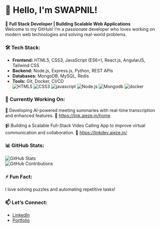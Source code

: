 # 👋 Hello, I'm SWAPNIL!  

🚀 **Full Stack Developer | Building Scalable Web Applications**  
Welcome to my GitHub! I’m a passionate developer who loves working on modern web technologies and solving real-world problems.
### 🛠 **Tech Stack:**  
- **Frontend:** HTML5, CSS3, JavaScript (ES6+), React.js, AngularJS, Tailwind CSS  
- **Backend:** Node.js, Express.js, Python, REST APIs  
- **Databases:** MongoDB, MySQL, Redis  
- **Tools:** Git, Docker, CI/CD  
![HTML5](https://img.shields.io/badge/HTML5-E34F26?style=for-the-badge&logo=html5&logoColor=white)
![CSS3](https://img.shields.io/badge/CSS3-1572B6?style=for-the-badge&logo=css3&logoColor=white)
![javascript](https://img.shields.io/badge/JavaScript-F7DF1E?style=for-the-badge&logo=javascript&logoColor=black)
![Node.js](https://img.shields.io/badge/Node.js-339933?style=for-the-badge&logo=nodedotjs&logoColor=white)
![Mongodb](https://img.shields.io/badge/MongoDB-47A248?style=for-the-badge&logo=mongodb&logoColor=white)
![docker](https://img.shields.io/badge/Docker-2496ED?style=for-the-badge&logo=docker&logoColor=white)
### 🔭 **Currently Working On:**  
🌟 Developing AI-powered meeting summaries with real-time transcription and enhanced features.
🔗 https://link.aieze.in/home

📹 Building a Scalable Full-Stack Video Calling App to improve virtual communication and collaboration.
🔗 https://linkdev.aieze.in/

### 📊 **GitHub Stats:**  
![GitHub Stats](https://github-readme-stats.vercel.app/api?username=SWAPNIL00007&show_icons=true&theme=radical)  
![GitHub Contributions](https://github-readme-streak-stats.herokuapp.com/?user=SWAPNIL00007&theme=radical)
### ⚡ **Fun Fact:**  
I love solving puzzles and automating repetitive tasks!  
### 📫 **Let’s Connect:**  
- [LinkedIn](https://www.linkedin.com/in/swapnil-8a68b7194/)  
- [Portfolio](https://yourportfolio.com)  


